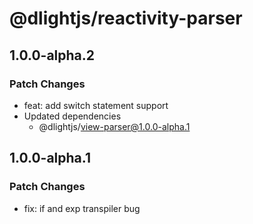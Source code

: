 # @dlightjs/reactivity-parser

## 1.0.0-alpha.2

### Patch Changes

- feat: add switch statement support
- Updated dependencies
  - @dlightjs/view-parser@1.0.0-alpha.1

## 1.0.0-alpha.1

### Patch Changes

- fix: if and exp transpiler bug
